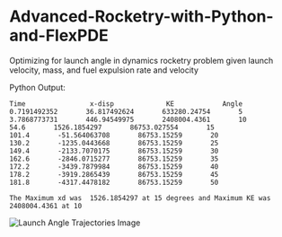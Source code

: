 # Advanced-Rocketry-with-Python-and-FlexPDE
Optimizing for launch angle in dynamics rocketry problem given launch velocity, mass, and fuel expulsion rate and velocity

Python Output:

```
Time                x-disp             KE            Angle
0.7191492352       36.817492624       633280.24754       5
3.7868773731       446.94549975       2408004.4361       10
54.6       1526.1854297       86753.027554       15
101.4       -51.564063708       86753.15259       20
130.2       -1235.0443668       86753.15259       25
149.4       -2133.7070175       86753.15259       30
162.6       -2846.0715277       86753.15259       35
172.2       -3439.7879984       86753.15259       40
178.2       -3919.2865439       86753.15259       45
181.8       -4317.4478182       86753.15259       50

The Maximum xd was  1526.1854297 at 15 degrees and Maximum KE was  2408004.4361 at 10
```

![Launch Angle Trajectories Image](https://lh3.googleusercontent.com/qkJ0uqiW2zGWa8AX6TjmyWEk_CPNPzoHVw1uyvX5IWJ8SQjl8KKyyjEywGmj7OhkfWzwWpNdJ90iAqekhcfvH7-LTXA3FLrSW5Xo5DIuma3L10RtvuPBv56eBfwPVhy6pjoMMBJdbQbuZQTHcx-6KjBskM6hYca2K6Lp-4AuCBh_ban8zorMZqSz94GF5MWjvR5r4L5slGAURtdi-cfw8NMHku2HKtRLto1f9CvTHQ1ErlZx2Xg58K6NtIO4bp0TM12HagseOM3d7SLGUgBrlajIucnxaJhVWRxyusIenlcCtpTsMcAM-J8F9kzQ8W-V5WgaYuf7_JP6Q_rdSTmNwyYfwL86eaO3QRUkCNBz0Nz853zHgqYDSqG_M4nT8f2fUv6vxV51dXL42MqqeQF0YgDY8p0UxjNocQUIkPWDL6wqpOmkpsCz7a3PApbj4t2XYDmrW90BOiUcgn55jKEYOQMscxr4iPaXP98S5jP12reNFzMewhJ4eRk6s_jIeq57-qzKoL1D-WOyzoxC2wUuRU4SHyyx9GRyTrTA-46z6k0rmBWh2e8Vg7KrzxRRY99XHjklHNENh3wEgBJen-xVjIZ-z3BEQ74pi52-z0YYs3A3OlMAYlbKlapwyq6CgQItBOB4Kqsb_A4wXBwag4-AZipYfVXkpcL0mAHHxquDdOH-9BpHAfrhy3fO8bWA=w381-h264-no)
